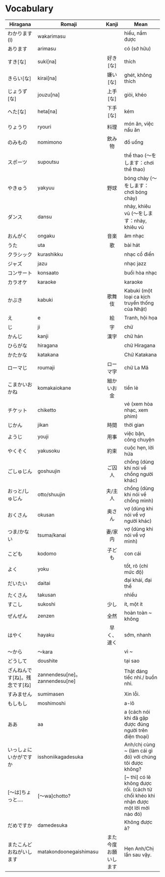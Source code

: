 # Vocabulary

|Hiragana   | Romaji | Kanji | Mean |
|-----------|--------|:-----:|------|
| わかります (I) | wakarimasu | | hiểu, nắm được
| あります| arimasu| | có (sở hữu)
| すき[な]| suki[na]| 好き[な]| thích
| きらい[な]| kirai[na]| 嫌い[な]| ghét, không thích
| じょうず[な]| jouzu[na]| 上手[な]| giỏi, khéo
| へた[な]| heta[na]| 下手[な]| kém
| りょうり| ryouri| 料理| món ăn, việc nấu ăn
| のみもの| nomimono| 飲み物| đồ uống
| スポーツ| supoutsu| | thể thao (～をします：chơi thể thao)
| やきゅう| yakyuu| 野球| bóng chày (～をします：chơi bóng chày)
| ダンス| dansu| | nhảy, khiêu vũ (～をします：nhảy, khiêu vũ
| おんがく| ongaku| 音楽| âm nhạc
| うた| uta| 歌| bài hát
| クラシック| kurashikku| | nhạc cổ điển
| ジャズ| jazu| | nhạc jazz
| コンサート| konsaato| | buổi hòa nhạc
| カラオケ| karaoke| | karaoke
| かぶき| kabuki| 歌舞伎| Kabuki (một loại ca kịch truyền thống của Nhật) 
| え| e| 絵| Tranh, hội họa
| じ| ji| 字| chữ
| かんじ| kanji| 漢字| chữ hán
| ひらがな| hiragana| | chữ Hiragana
| かたかな| katakana| | Chữ Katakana
| ローマじ| roumaji| ローマ字| chữ La Mã
| こまかいおかね| komakaiokane| 細かいお金| tiền lẻ
| チケット| chiketto| | vé (xem hòa nhạc, xem phim)
| じかん| jikan| 時間| thời gian
| ようじ| youji| 用事| việc bận, công chuyện
| やくそく| yakusoku| 約束| cuộc hẹn, lời hứa
| ごしゅじん| goshuujin| ご囚人| chồng (dùng khi nói về chồng người khác)
| おっと/しゅじん| otto/shuujin| 夫/主人| chồng (dùng khi nói về chồng mình)
| おくさん| okusan| 奥さん| vợ (dùng khi nói về vợ người khác)
| つま/かない| tsuma/kanai| 妻/家内| vợ (dùng khi nói về vợ mình)
| こども| kodomo| 子ども| con cái
| よく| yoku| | tốt, rõ (chỉ mức độ)
| だいたい| daitai| | đại khái, đại thể
| たくさん| takusan| | nhiều
| すこし| sukoshi| 少し| ít, một ít
| ぜんぜん| zenzen| 全然 | hoàn toàn ~ không
| はやく| hayaku| 早く、速く| sớm, nhanh
| ～から| ～kara| | vì ~
| どうして| doushite| | tại sao
| ざんねんです[ね]。残念です[ね]| zannendesu[ne]。zannendesu[ne]| | Thật đáng tiếc nhỉ./ buồn nhỉ.
| すみません| sumimasen| | Xin lỗi.
| もしもし| moshimoshi| | a-lô
| ああ| aa| | a (cách nói khi đã gặp được đúng người trên điện thoại)
| いっしょにいかがですか| isshoniikagadesuka| | Anh/chị cùng ~ (làm cái gì đó) với chúng tôi được không?
| [～は]ちょっと….| [～wa]chotto?| | [~ thì] có lẽ không được rồi. (cách từ chối khéo khi nhận được một lời mời nào đó)
| だめですか| damedesuka| | Không được à?
| またこんどおねがいします| matakondoonegaishimasu| また今度お願いします| Hẹn Anh/Chị lần sau vậy.
